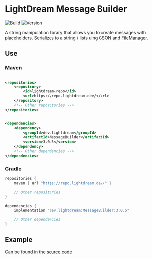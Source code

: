 # LightDream Message Builder

![Build](../../actions/workflows/build.yml/badge.svg)
![Version](https://img.shields.io/badge/Version-3.0.5-red.svg)

A string manipulation library that allows you to create messages with placeholders.
Serializes to a string / lists uing GSON and [FileManager](https://github.com/L1ghtDream/FileManager).

## Use

### Maven

```xml

<repositories>
    <repository>
        <id>lightdream-repo</id>
        <url>https://repo.lightdream.dev/</url>
    </repository>
    <!-- Other repositories -->
</repositories>
```

```xml

<dependencies>
    <dependency>
        <groupId>dev.lightdream</groupId>
        <artifactId>MessageBuilder</artifactId>
        <version>3.0.5</version>
    </dependency>
    <!-- Other dependencies -->
</dependencies>
```

### Gradle

```groovy
repositories {
    maven { url "https://repo.lightdream.dev/" }

    // Other repositories
}

dependencies {
    implementation "dev.lightdream:MessageBuilder:3.0.5"

    // Other dependencies
}
```

## Example

Can be found in the [source code](/src/main/java/dev/lightdream/messagebuilder/example)



